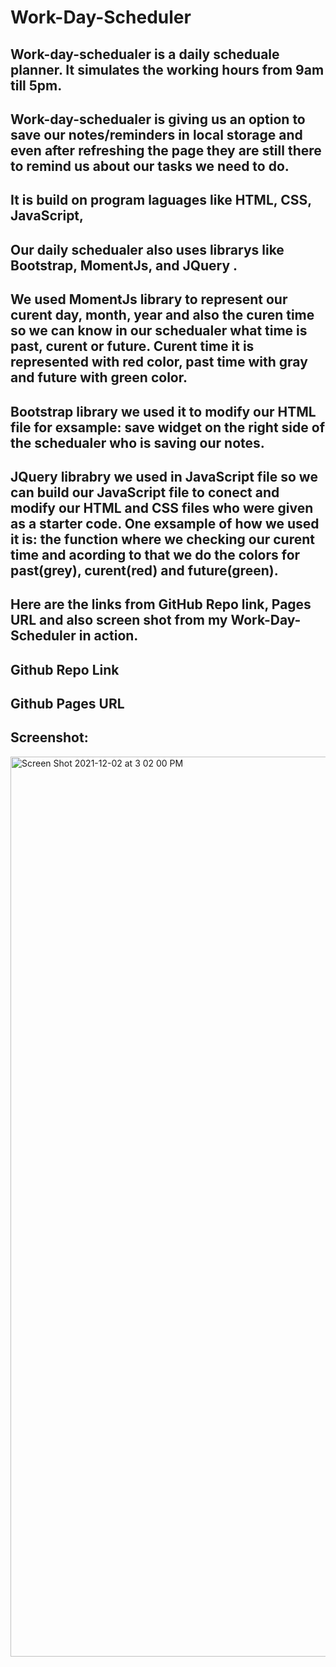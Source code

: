 # Work-Day-Scheduler

## Work-day-schedualer is a daily scheduale planner. It simulates the working hours from 9am till 5pm.

## Work-day-schedualer is giving us an option to save our notes/reminders in local storage and even after refreshing the page they are still there to remind us about our tasks we need to do.

## It is  build on program laguages like HTML, CSS, JavaScript, 
## Our daily schedualer also uses librarys like Bootstrap, MomentJs, and JQuery .

## We used MomentJs library to represent our curent day, month, year and also the curen time so we can know in our schedualer what time is past, curent or future. Curent time it is represented with red color, past time with gray and future with green color.

## Bootstrap library we used it to modify our HTML file for exsample: save widget on the right side of the schedualer who is saving our notes.

## JQuery librabry we used in JavaScript file so we can build our JavaScript file to conect and modify our HTML and CSS files who were given as a starter code. One exsample of how we used it is: the function where we checking our curent time and acording to that we do the colors for past(grey), curent(red) and future(green).

## Here are the links from GitHub Repo link, Pages URL and also screen shot from my Work-Day-Scheduler in action.

## Github Repo Link


## Github Pages URL


## Screenshot: 
<img width="1440" alt="Screen Shot 2021-12-02 at 3 02 00 PM" src="https://user-images.githubusercontent.com/91975394/144494857-685b4321-5fdb-43ab-9518-c23976e65f64.png">